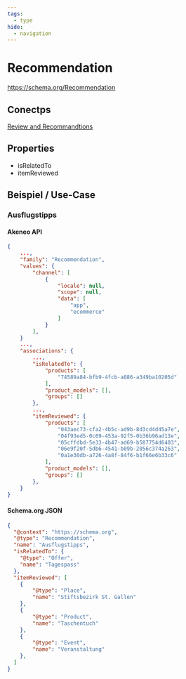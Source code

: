 ```yaml
---
tags:
  - type
hide:
  - navigation
---
```


# Recommendation

https://schema.org/Recommendation


## Conectps

[Review and Recommandtions](/dev/concepts/reviews-and-recommendations.md)

## Properties

* isRelatedTo
* itemReviewed

## Beispiel / Use-Case

### Ausflugstipps

#### Akeneo API
``` json
{
    ...,
    "family": "Recommendation",
    "values": {
        "channel": [
            {
                "locale": null,
                "scope": null,
                "data": [
                    "app",
                    "ecommerce"
                ]
            }
        ],
    }
    ...,
    "associations": {
        ...,
        "isRelatedTo": {
            "products": [
                "74589a84-bfb9-4fcb-a086-a349ba10205d"
            ],
            "product_models": [],
            "groups": []
        },
        ...,
        "itemReviewed": {
            "products": [
                "043aec73-cfa2-4b5c-ad9b-8d3cd4d45a7e",
                "04f93ed5-0c69-453a-92f5-0b36b96ad13e",
                "05cffdbd-5e33-4b47-ad69-b587754d6403",
                "06e9f20f-5db6-4541-b09b-2056c374a263",
                "0a1e30db-a726-4a8f-84f6-b1f66e6b33c6"
            ],
            "product_models": [],
            "groups": []
        },
    }
}
```

#### Schema.org JSON
``` json
{
  "@context": "https://schema.org",
  "@type": "Recommendation",
  "name": "Ausflugstipps",
  "isRelatedTo": {
    "@type": "Offer",
    "name": "Tagespass"
  },
  "itemReviewed": [
    {
        "@type": "Place",
        "name": "Stiftsbezirk St. Gallen"
    },
    {
        "@type": "Product",
        "name": "Taschentuch"
    },
    {
        "@type": "Event",
        "name": "Veranstaltung"
    },
  ]
}
```